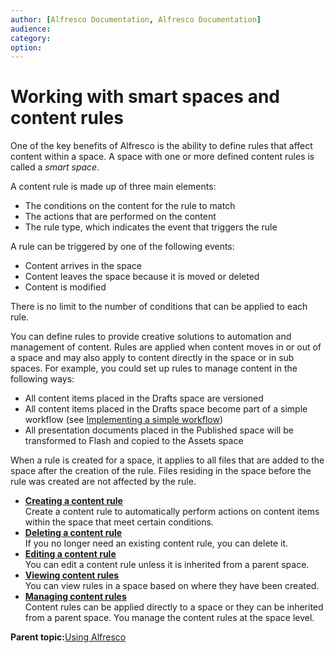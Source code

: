 ```yaml
---
author: [Alfresco Documentation, Alfresco Documentation]
audience: 
category: 
option: 
---
```


# Working with smart spaces and content rules

One of the key benefits of Alfresco is the ability to define rules that affect content within a space. A space with one or more defined content rules is called a *smart space*.

A content rule is made up of three main elements:

-   The conditions on the content for the rule to match
-   The actions that are performed on the content
-   The rule type, which indicates the event that triggers the rule

A rule can be triggered by one of the following events:

-   Content arrives in the space
-   Content leaves the space because it is moved or deleted
-   Content is modified

There is no limit to the number of conditions that can be applied to each rule.

You can define rules to provide creative solutions to automation and management of content. Rules are applied when content moves in or out of a space and may also apply to content directly in the space or in sub spaces. For example, you could set up rules to manage content in the following ways:

-   All content items placed in the Drafts space are versioned
-   All content items placed in the Drafts space become part of a simple workflow \(see [Implementing a simple workflow](../tasks/tuh-workflow-simple.md)\)
-   All presentation documents placed in the Published space will be transformed to Flash and copied to the Assets space

When a rule is created for a space, it applies to all files that are added to the space after the creation of the rule. Files residing in the space before the rule was created are not affected by the rule.

-   **[Creating a content rule](../tasks/tuh-contentrule-create.md)**  
Create a content rule to automatically perform actions on content items within the space that meet certain conditions.
-   **[Deleting a content rule](../tasks/tuh-contentrule-delete.md)**  
If you no longer need an existing content rule, you can delete it.
-   **[Editing a content rule](../tasks/tuh-contentrule-edit.md)**  
You can edit a content rule unless it is inherited from a parent space.
-   **[Viewing content rules](../tasks/tuh-contentrule-view.md)**  
You can view rules in a space based on where they have been created.
-   **[Managing content rules](../concepts/cuh-rules-manage.md)**  
Content rules can be applied directly to a space or they can be inherited from a parent space. You manage the content rules at the space level.

**Parent topic:**[Using Alfresco](../concepts/cuh-usingapplication.md)

